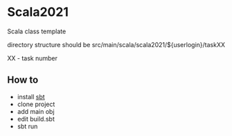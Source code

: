 # Scala2021
Scala class template

directory structure should be 
src/main/scala/scala2021/${userlogin}/taskXX

XX - task number

## How to

* install [sbt](https://www.scala-sbt.org)
* clone project
* add main obj
* edit build.sbt
* sbt run

